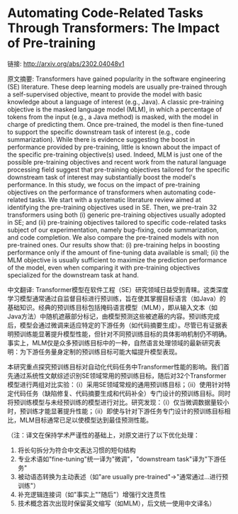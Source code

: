 # Automating Code-Related Tasks Through Transformers: The Impact of Pre-training

链接: http://arxiv.org/abs/2302.04048v1

原文摘要:
Transformers have gained popularity in the software engineering (SE)
literature. These deep learning models are usually pre-trained through a
self-supervised objective, meant to provide the model with basic knowledge
about a language of interest (e.g., Java). A classic pre-training objective is
the masked language model (MLM), in which a percentage of tokens from the input
(e.g., a Java method) is masked, with the model in charge of predicting them.
Once pre-trained, the model is then fine-tuned to support the specific
downstream task of interest (e.g., code summarization). While there is evidence
suggesting the boost in performance provided by pre-training, little is known
about the impact of the specific pre-training objective(s) used. Indeed, MLM is
just one of the possible pre-training objectives and recent work from the
natural language processing field suggest that pre-training objectives tailored
for the specific downstream task of interest may substantially boost the
model's performance. In this study, we focus on the impact of pre-training
objectives on the performance of transformers when automating code-related
tasks. We start with a systematic literature review aimed at identifying the
pre-training objectives used in SE. Then, we pre-train 32 transformers using
both (i) generic pre-training objectives usually adopted in SE; and (ii)
pre-training objectives tailored to specific code-related tasks subject of our
experimentation, namely bug-fixing, code summarization, and code completion. We
also compare the pre-trained models with non pre-trained ones. Our results show
that: (i) pre-training helps in boosting performance only if the amount of
fine-tuning data available is small; (ii) the MLM objective is usually
sufficient to maximize the prediction performance of the model, even when
comparing it with pre-training objectives specialized for the downstream task
at hand.

中文翻译:
Transformer模型在软件工程（SE）研究领域日益受到青睐。这类深度学习模型通常通过自监督目标进行预训练，旨在使其掌握目标语言（如Java）的基础知识。经典的预训练目标包括掩码语言模型（MLM），即从输入文本（如Java方法）中随机遮蔽部分标记，由模型预测这些被遮蔽的内容。预训练完成后，模型会通过微调来适应特定的下游任务（如代码摘要生成）。尽管已有证据表明预训练能显著提升模型性能，但针对不同预训练目标的具体影响机制仍不明确。事实上，MLM仅是众多预训练目标中的一种，自然语言处理领域的最新研究表明：为下游任务量身定制的预训练目标可能大幅提升模型表现。

本研究重点探究预训练目标对自动化代码任务中Transformer性能的影响。我们首先通过系统性文献综述识别SE领域常用的预训练目标，随后对32个Transformer模型进行两组对比实验：（i）采用SE领域常规的通用预训练目标；（ii）使用针对特定代码任务（缺陷修复、代码摘要生成和代码补全）专门设计的预训练目标。同时将预训练模型与未经预训练的模型进行对比。研究发现：（i）仅当微调数据量较小时，预训练才能显著提升性能；（ii）即使与针对下游任务专门设计的预训练目标相比，MLM目标通常已足以使模型达到最佳预测性能。

（注：译文在保持学术严谨性的基础上，对原文进行了以下优化处理：
1. 将长句拆分为符合中文表达习惯的短句结构
2. 专业术语如"fine-tuning"统一译为"微调"，"downstream task"译为"下游任务"
3. 被动语态转换为主动表述（如"are usually pre-trained"→"通常通过...进行预训练"）
4. 补充逻辑连接词（如"事实上""随后"）增强行文连贯性
5. 技术概念首次出现时保留英文缩写（如MLM），后文统一使用中文译名）
